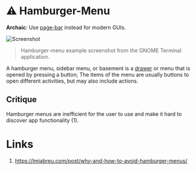 # ⚠ Hamburger-Menu
**Archaic**: Use [page-bar](pagebar.md) instead for modern GUIs.

![Screenshot](hamburger-menu.png)
> Hamburger-menu example screenshot from the GNOME Terminal application.

A hamburger menu, sidebar menu, or basement is a [drawer](drawer.md) or menu
that is opened by pressing a button; The items of the menu are usually buttons
to open different activities, but may also include actions.

## Critique
Hamburger menus are inefficient for the user to use and make it hard to discover
app functionality (1).

# Links
 1. https://lmjabreu.com/post/why-and-how-to-avoid-hamburger-menus/
